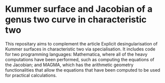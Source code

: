 # Kummer surface and Jacobian of a genus two curve in characteristic two

This repositary aims to complement the article Explicit desingularisation of Kummer surfaces in characteristic two via specialisation. It includes code for two programming languages: Mathematica, where all of the heavy computations have been performed, such as computing the equations of the Jacobian; and MAGMA, which has the arithmetic geometry functionalities that allow the equations that have been computed to be used for practical calculations. 

